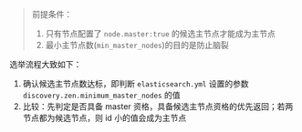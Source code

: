 > 前提条件：
>
> 1. 只有节点配置了 `node.master:true` 的候选主节点才能成为主节点
> 2. 最小主节点数(`min_master_nodes`)的目的是防止脑裂

选举流程大致如下：

1. 确认候选主节点数达标，即判断 `elasticsearch.yml` 设置的参数 `discovery.zen.minimum_master_nodes` 的值
2. 比较：先判定是否具备 master 资格，具备候选主节点资格的优先返回；若两节点都为候选节点，则 id 小的值会成为主节点